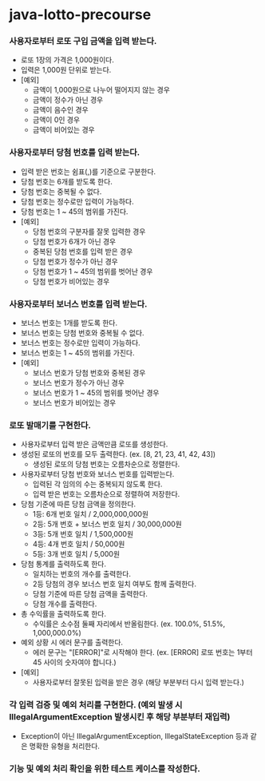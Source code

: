 # java-lotto-precourse

### 사용자로부터 로또 구입 금액을 입력 받는다.
- 로또 1장의 가격은 1,000원이다.
- 입력은 1,000원 단위로 받는다.
- [예외]
    - 금액이 1,000원으로 나누어 떨어지지 않는 경우
    - 금액이 정수가 아닌 경우
    - 금액이 음수인 경우
    - 금액이 0인 경우
    - 금액이 비어있는 경우

### 사용자로부터 당첨 번호를 입력 받는다.
- 입력 받은 번호는 쉼표(,)를 기준으로 구분한다.
- 당첨 번호는 6개를 받도록 한다.
- 당첨 번호는 중복될 수 없다.
- 당첨 번호는 정수로만 입력이 가능하다.
- 당첨 번호는 1 ~ 45의 범위를 가진다.
- [예외]
    - 당첨 번호의 구분자를 잘못 입력한 경우
    - 당첨 번호가 6개가 아닌 경우
    - 중복된 당첨 번호를 입력 받은 경우
    - 당첨 번호가 정수가 아닌 경우
    - 당첨 번호가 1 ~ 45의 범위를 벗어난 경우
    - 당첨 번호가 비어있는 경우

### 사용자로부터 보너스 번호를 입력 받는다.
- 보너스 번호는 1개를 받도록 한다.
- 보너스 번호는 당첨 번호와 중복될 수 없다.
- 보너스 번호는 정수로만 입력이 가능하다.
- 보너스 번호는 1 ~ 45의 범위를 가진다.
- [예외]
  - 보너스 번호가 당첨 번호와 중복된 경우
  - 보너스 번호가 정수가 아닌 경우
  - 보너스 번호가 1 ~ 45의 범위를 벗어난 경우
  - 보너스 번호가 비어있는 경우

### 로또 발매기를 구현한다. 
- 사용자로부터 입력 받은 금액만큼 로또를 생성한다.
- 생성된 로또의 번호를 모두 출력한다. (ex. [8, 21, 23, 41, 42, 43])
    - 생성된 로또의 당첨 번호는 오름차순으로 정렬한다.
- 사용자로부터 당첨 번호와 보너스 번호를 입력받는다.
    - 입력된 각 임의의 수는 중복되지 않도록 한다.
    - 입력 받은 번호는 오름차순으로 정렬하여 저장한다.
- 당첨 기준에 따른 당첨 금액을 정의한다.
    - 1등: 6개 번호 일치 / 2,000,000,000원
    - 2등: 5개 번호 + 보너스 번호 일치 / 30,000,000원
    - 3등: 5개 번호 일치 / 1,500,000원
    - 4등: 4개 번호 일치 / 50,000원
    - 5등: 3개 번호 일치 / 5,000원 
- 당첨 통계를 출력하도록 한다.
    - 일치하는 번호의 개수를 출력한다.
    - 2등 당첨의 경우 보너스 번호 일치 여부도 함께 출력한다.
    - 당첨 기준에 따른 당첨 금액을 출력한다.
    - 당첨 개수를 출력한다.
- 총 수익률을 출력하도록 한다. 
    - 수익률은 소수점 둘째 자리에서 반올림한다. (ex. 100.0%, 51.5%, 1,000,000.0%)
- 예외 상황 시 에러 문구를 출력한다.
    - 에러 문구는 "[ERROR]"로 시작해야 한다. (ex. [ERROR] 로또 번호는 1부터 45 사이의 숫자여야 합니다.)
- [예외]
    - 사용자로부터 잘못된 입력을 받은 경우 (해당 부분부터 다시 입력 받는다.)

### 각 입력 검증 및 예외 처리를 구현한다. (예외 발생 시 IllegalArgumentException 발생시킨 후 해당 부분부터 재입력)
- Exception이 아닌 IllegalArgumentException, IllegalStateException 등과 같은 명확한 유형을 처리한다.

### 기능 및 예외 처리 확인을 위한 테스트 케이스를 작성한다.